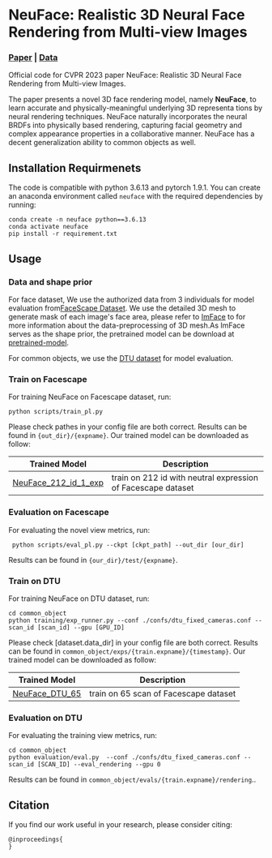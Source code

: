 # NeuFace: Realistic 3D Neural Face Rendering from Multi-view Images

###  [Paper]() | [Data]()


Official code for CVPR 2023 paper NeuFace: Realistic 3D Neural Face Rendering from Multi-view Images.

The paper presents a novel 3D face rendering model, namely **NeuFace**, to learn accurate and physically-meaningful underlying 3D representa
tions by neural rendering techniques.
NeuFace naturally incorporates the neural BRDFs into physically based rendering, capturing facial geometry and complex appearance properties in a collaborative manner. NeuFace has a decent generalization ability to common objects as well.


## Installation Requirmenets
The code is compatible with python 3.6.13 and pytorch 1.9.1.
You can create an anaconda environment called `neuface` with the required dependencies by running:

```
conda create -n neuface python==3.6.13
conda activate neuface
pip install -r requirement.txt
```

## Usage
### Data and shape prior
For face dataset, We use the authorized data from 3 individuals for model evaluation from<a href="https://facescape.nju.edu.cn/" target="_blank">FaceScape Dataset</a>. We use the detailed 3D mesh to generate mask of each image's face area, please refer to <a href="https://arxiv.org/abs/2203.14510" target="_blank">ImFace</a> to for more information about the data-preprocessing of 3D mesh.As ImFace serves as the shape prior, the pretrained model can be download at <a href="" target="_blank">pretrained-model</a>.


For common objects, we use the <a href="https://www.dropbox.com/sh/5tam07ai8ch90pf/AADniBT3dmAexvm_J1oL__uoaDTU" target="_blank"> DTU dataset</a> for model evaluation.

### Train on Facescape
For training NeuFace on Facescape dataset, run:
```
python scripts/train_pl.py
```
Please check pathes in your config file are both correct. Results can be found in `{out_dir}/{expname}`.
Our trained model can be downloaded as follow:

| Trained Model            | Description  |
|-------------------|-------------------------------------------------------------|
| <a href="" target="_blank">NeuFace_212_id_1_exp</a> | train on 212 id with neutral expression of Facescape dataset|

### Evaluation on Facescape
For evaluating the novel view metrics, run:
```
 python scripts/eval_pl.py --ckpt [ckpt_path] --out_dir [our_dir]
```
Results can be found in `{our_dir}/test/{expname}`.

### Train on DTU
For training NeuFace on DTU dataset, run:
```
cd common_object
python training/exp_runner.py --conf ./confs/dtu_fixed_cameras.conf --scan_id [scan_id] --gpu [GPU_ID]
```
Please check [dataset.data_dir] in your config file are both correct. Results can be found in `common_object/exps/{train.expname}/{timestamp}`.
Our trained model can be downloaded as follow:

| Trained Model            | Description  |
|-------------------|-------------------------------------------------------------|
| <a href="" target="_blank">NeuFace_DTU_65</a> | train on 65 scan of Facescape dataset|

### Evaluation on DTU
For evaluating the training view metrics, run:
```
cd common_object
python evaluation/eval.py  --conf ./confs/dtu_fixed_cameras.conf --scan_id [SCAN_ID] --eval_rendering --gpu 0
```
Results can be found in `common_object/evals/{train.expname}/rendering`..
## Citation
If you find our work useful in your research, please consider citing:

	@inproceedings{
	}

